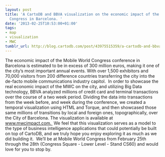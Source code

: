 ```yaml
---
layout: post
title: 'A CartoDB and BBVA visualization on the economic impact of the Mobile World
  Congress in Barcelona. '
date: '2013-02-25T10:53:00+01:00'
tags:
- map
- visualization
- MWC
tumblr_url: http://blog.cartodb.com/post/43975515359/a-cartodb-and-bbva-visualization-on-the-economic-impact
---
```


The economic impact of the Mobile World Congress conference in Barcelona is estimated to be in excess of 300 million euros, making it one of the city’s most important annual events. With over 1,500 exhibitors and 70,000 visitors from 200 difference countries transferring the city into the de-facto mobile communications industry capitol. 
In order to showcase the real economic impact of the MWC on the city, and utilizing Big Data technology, BBVA analyzed millions of credit card and terminal transactions over the course of a two week period.
Dividing the data into transactions from the week before, and week during the conference, we created a temporal visualization using HTML and Torque, and then showcased those same millions of transitions by local and foreign ones, topographically, over the City of Barcelona. The visualization is available at www.mwcimpact.com. 
We feel that this visualization serves as a model to the type of business intelligence applications that could potentially be built on top of CartoDB, and we truly hope you enjoy exploring it as much as we did building it. 
We’ll be at Mobile World Congress from February 25th through the 28th (Congress Square - Lower Level - Stand CS60) and would love for you to stop by. 
